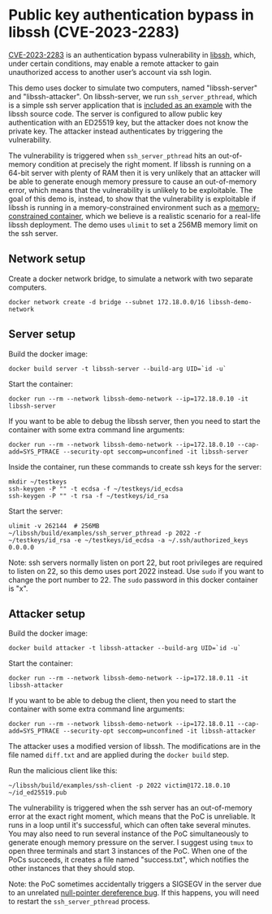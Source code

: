 # Public key authentication bypass in libssh (CVE-2023-2283)

[CVE-2023-2283](https://securitylab.github.com/advisories/GHSL-2023-085_libssh/)
is an authentication bypass vulnerability in
[libssh](https://www.libssh.org/), which, under certain conditions, may
enable a remote attacker to gain unauthorized access to another user’s
account via ssh login.

This demo uses docker to simulate two computers, named "libssh-server"
and "libssh-attacker".  On libssh-server, we run `ssh_server_pthread`,
which is a simple ssh server application that is [included as an
example](https://gitlab.com/libssh/libssh-mirror/-/blob/e8322817a9e5aaef0698d779ddd467a209a85d85/examples/ssh_server.c)
with the libssh source code. The server is configured to allow public
key authentication with an ED25519 key, but the attacker does not know the
private key. The attacker instead authenticates by triggering the vulnerability.

The vulnerability is triggered when `ssh_server_pthread` hits an
out-of-memory condition at precisely the right moment. If libssh is
running on a 64-bit server with plenty of RAM then it is very unlikely
that an attacker will be able to generate enough memory pressure to
cause an out-of-memory error, which means that the vulnerability is
unlikely to be exploitable. The goal of this demo is, instead, to show
that the vulnerability is exploitable if libssh is running in a
memory-constrained environment such as a [memory-constrained
container](https://docs.docker.com/config/containers/resource_constraints/),
which we believe is a realistic scenario for a real-life libssh deployment.
The demo uses `ulimit` to set a 256MB memory limit on the ssh server.

## Network setup

Create a docker network bridge, to simulate a network with two separate computers.

```
docker network create -d bridge --subnet 172.18.0.0/16 libssh-demo-network
```

## Server setup

Build the docker image:

```
docker build server -t libssh-server --build-arg UID=`id -u`
```

Start the container:

```
docker run --rm --network libssh-demo-network --ip=172.18.0.10 -it libssh-server
```

If you want to be able to debug the libssh server, then you need to start the container with some extra command line arguments:

```
docker run --rm --network libssh-demo-network --ip=172.18.0.10 --cap-add=SYS_PTRACE --security-opt seccomp=unconfined -it libssh-server
```

Inside the container, run these commands to create ssh keys for the server:

```
mkdir ~/testkeys
ssh-keygen -P "" -t ecdsa -f ~/testkeys/id_ecdsa
ssh-keygen -P "" -t rsa -f ~/testkeys/id_rsa
```

Start the server:

```
ulimit -v 262144  # 256MB
~/libssh/build/examples/ssh_server_pthread -p 2022 -r ~/testkeys/id_rsa -e ~/testkeys/id_ecdsa -a ~/.ssh/authorized_keys 0.0.0.0
```

Note: ssh servers normally listen on port 22, but root privileges are required to listen on 22, so this demo uses port 2022 instead. Use `sudo` if you want to change the port number to 22. The `sudo` password in this docker container is "x".

## Attacker setup

Build the docker image:

```
docker build attacker -t libssh-attacker --build-arg UID=`id -u`
```

Start the container:

```
docker run --rm --network libssh-demo-network --ip=172.18.0.11 -it libssh-attacker
```

If you want to be able to debug the client, then you need to start the container with some extra command line arguments:

```
docker run --rm --network libssh-demo-network --ip=172.18.0.11 --cap-add=SYS_PTRACE --security-opt seccomp=unconfined -it libssh-attacker
```

The attacker uses a modified version of libssh. The modifications are in the file named `diff.txt` and are applied during the `docker build` step.

Run the malicious client like this:

```
~/libssh/build/examples/ssh-client -p 2022 victim@172.18.0.10 ~/id_ed25519.pub
```

The vulnerability is triggered when the ssh server has an out-of-memory error at the exact right moment, which means that the PoC is unreliable. It runs in a loop until it's successful, which can often take several minutes. You may also need to run several instance of the PoC simultaneously to generate enough memory pressure on the server. I suggest using `tmux` to open three terminals and start 3 instances of the PoC. When one of the PoCs succeeds, it creates a file named "success.txt", which notifies the other instances that they should stop.

Note: the PoC sometimes accidentally triggers a SIGSEGV in the server due to an unrelated [null-pointer dereference bug](https://gitlab.com/libssh/libssh-mirror/-/merge_requests/381). If this happens, you will need to restart the `ssh_server_pthread` process.
